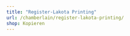 ```yaml
---
title: "Register-Lakota Printing"
url: /chamberlain/register-lakota-printing/
shop: Kopieren
---
```

